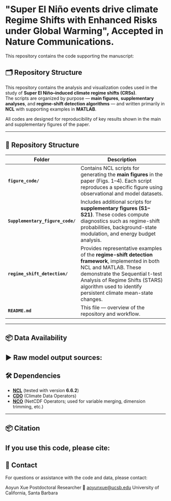 
# **"Super El Niño events drive climate Regime Shifts with Enhanced Risks under Global Warming"**, Accepted in Nature Communications.

This repository contains the code supporting the manuscript:

## 🗂️ Repository Structure

This repository contains the analysis and visualization codes used in the study of **Super El Niño–induced climate regime shifts (CRSs)**.  
The scripts are organized by purpose — **main figures**, **supplementary analyses**, and **regime-shift detection algorithms** — and written primarily in **NCL** with supporting examples in **MATLAB**.

All codes are designed for reproducibility of key results shown in the main and supplementary figures of the paper.

---

## 📂 Repository Structure

| Folder | Description |
|--------|--------------|
| **`figure_code/`** | Contains NCL scripts for generating the **main figures** in the paper (Figs. 1–4). Each script reproduces a specific figure using observational and model datasets. |
| **`Supplementary_figure_code/`** | Includes additional scripts for **supplementary figures (S1–S21)**. These codes compute diagnostics such as regime-shift probabilities, background-state modulation, and energy budget analysis. |
| **`regime_shift_detection/`** | Provides representative examples of the **regime-shift detection framework**, implemented in both NCL and MATLAB. These demonstrate the Sequential t-test Analysis of Regime Shifts (STARS) algorithm used to identify persistent climate mean-state changes. |
| **`README.md`** | This file — overview of the repository and workflow. |

---
## 📦 Data Availability

▶ **Raw model output sources:**
---

## 🛠️ Dependencies

- [**NCL**](https://www.ncl.ucar.edu/) (tested with version **6.6.2**)  
- [**CDO**](https://code.mpimet.mpg.de/projects/cdo) (Climate Data Operators)
- [**NCO**](https://nco.sourceforge.net/) (NetCDF Operators; used for variable merging, dimension trimming, etc.)

---

## 📦 Citation

If you use this code, please cite:
---
## 📧 Contact
For questions or assistance with the code and data, please contact:

Aoyun Xue
Postdoctoral Researcher
📩 aoyunxue@ucsb.edu
University of California, Santa Barbara

